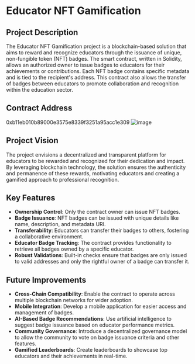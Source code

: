 # Educator NFT Gamification

## Project Description
The Educator NFT Gamification project is a blockchain-based solution that aims to reward and recognize educators through the issuance of unique, non-fungible token (NFT) badges. The smart contract, written in Solidity, allows an authorized owner to issue badges to educators for their achievements or contributions. Each NFT badge contains specific metadata and is tied to the recipient's address. This contract also allows the transfer of badges between educators to promote collaboration and recognition within the education sector.

## Contract Address
0xb11eb010b89000e3575e8339f3251a95acc1e309
![image](https://github.com/user-attachments/assets/d15777e0-e401-486c-95f9-dbd9f2aa1377)


## Project Vision
The project envisions a decentralized and transparent platform for educators to be rewarded and recognized for their dedication and impact. By leveraging blockchain technology, the solution ensures the authenticity and permanence of these rewards, motivating educators and creating a gamified approach to professional recognition.

## Key Features
- **Ownership Control**: Only the contract owner can issue NFT badges.
- **Badge Issuance**: NFT badges can be issued with unique details like name, description, and metadata URI.
- **Transferability**: Educators can transfer their badges to others, fostering a collaborative environment.
- **Educator Badge Tracking**: The contract provides functionality to retrieve all badges owned by a specific educator.
- **Robust Validations**: Built-in checks ensure that badges are only issued to valid addresses and only the rightful owner of a badge can transfer it.

## Future Improvements
- **Cross-Chain Compatibility**: Enable the contract to operate across multiple blockchain networks for wider adoption.
- **Mobile Integration**: Develop a mobile application for easier access and management of badges.
- **AI-Based Badge Recommendations**: Use artificial intelligence to suggest badge issuance based on educator performance metrics.
- **Community Governance**: Introduce a decentralized governance model to allow the community to vote on badge issuance criteria and other features.
- **Gamified Leaderboards**: Create leaderboards to showcase top educators and their achievements in real-time.

